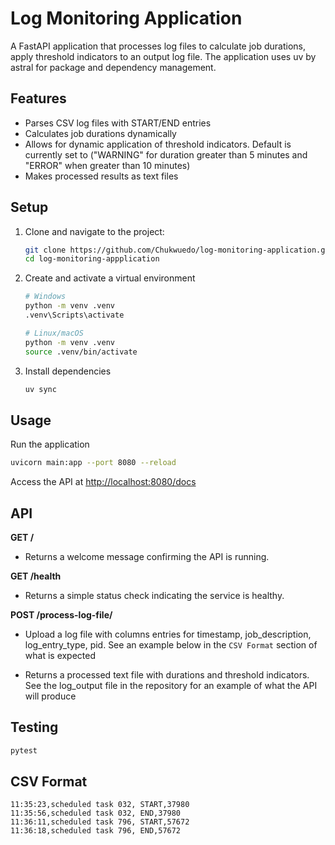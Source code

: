 # Log Monitoring Application

A FastAPI application that processes log files to calculate job durations, apply threshold indicators to an output log file. The application uses uv by astral for package and dependency management.

## Features

- Parses CSV log files with START/END entries
- Calculates job durations dynamically
- Allows for dynamic application of threshold indicators. Default is currently set to ("WARNING" for duration greater than 5 minutes and "ERROR" when greater than 10 minutes)
- Makes processed results as text files

## Setup
1. Clone and navigate to the project:
   ```bash
   git clone https://github.com/Chukwuedo/log-monitoring-application.git
   cd log-monitoring-appplication
   ```

2. Create and activate a virtual environment
   ```bash
   # Windows
   python -m venv .venv
   .venv\Scripts\activate

   # Linux/macOS
   python -m venv .venv
   source .venv/bin/activate
   ``` 

3. Install dependencies
   ```bash
   uv sync
   ```

## Usage

Run the application
```bash
uvicorn main:app --port 8080 --reload
```


Access the API at [http://localhost:8080/docs](http://localhost:8080/docs)

## API

**GET /**

- Returns a welcome message confirming the API is running.

**GET /health**

- Returns a simple status check indicating the service is healthy.

**POST /process-log-file/**
- Upload a log file with columns entries for timestamp, job_description, log_entry_type, pid. See an example below in the `CSV Format` section of what is expected
    
- Returns a processed text file with durations and threshold indicators. See the log_output file in the repository for an example of what the API will produce

## Testing

```bash
pytest
```

## CSV Format
```
11:35:23,scheduled task 032, START,37980
11:35:56,scheduled task 032, END,37980
11:36:11,scheduled task 796, START,57672
11:36:18,scheduled task 796, END,57672

```